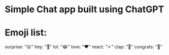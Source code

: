 # Simple Chat app built using ChatGPT

# Emoji list:
surprise: "😮"
hey: "👋"
lol: "😂"
love: "❤️"
react: "⚛️"
clap: "👏"
congrats: "🎉"


```
